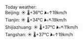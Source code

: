Today weather:  
Beijing: ☀️   🌡️+36°C 🌬️↑19km/h  
Tianjin: ☀️   🌡️+34°C 🌬️↖19km/h  
Shijiazhuang: ☀️   🌡️+37°C 🌬️↖11km/h  
Tangshan: ☀️   🌡️+37°C 🌬️↑19km/h  
